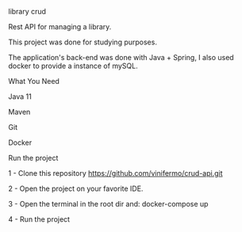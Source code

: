 library crud

Rest API for managing a library.

This project was done for studying purposes.

The application's back-end was done with Java + Spring, I also used docker to provide a instance of mySQL.


What You Need

Java 11

Maven

Git

Docker

Run the project

1 - Clone this repository https://github.com/vinifermo/crud-api.git

2 - Open the project on your favorite IDE.

3 - Open the terminal in the root dir and: docker-compose up

4 - Run the project
